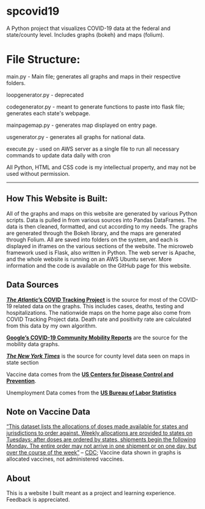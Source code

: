 # spcovid19
A Python project that visualizes COVID-19 data at the federal and state/county level. Includes graphs (bokeh) and maps (folium).

<h1>File Structure:</h1>
main.py - Main file; generates all graphs and maps in their respective folders.

loopgenerator.py - deprecated

codegenerator.py - meant to generate functions to paste into flask file; generates each state's webpage.

mainpagemap.py - generates map displayed on entry page.

usgenerator.py - generates all graphs for national data.

execute.py - used on AWS server as a single file to run all necessary commands to update data daily with cron

All Python, HTML and CSS code is my intellectual property, and may not be used without permission.

---------------------------------------------------------------------------------------------------------------------------------------------------------------------------------

<h2>How This Website is Built:</h2>
All of the graphs and maps on this website are generated by various Python scripts. Data is pulled in from various sources into Pandas DataFrames. The data is then cleaned, formatted, and cut according to my needs. The graphs are generated through the Bokeh library, and the maps are generated through Folium. All are saved into folders on the system, and each is displayed in iframes on the various sections of the website. The microweb framework used is Flask, also written in Python. The web server is Apache, and the whole website is running on an AWS Ubuntu server. More information and the code is available on the GitHub page for this website.
            
<h2>Data Sources</h2>
<b><a href="https://covidtracking.com/"><i>The Atlantic</i>’s COVID Tracking Project</a></b> is the source for most of the COVID-19 related data on the graphs. This includes cases, deaths, testing and hospitalizations. The nationwide maps on the home page also come from COVID Tracking Project data. Death rate and positivity rate are calculated from this data by my own algorithm.

<a href="https://www.google.com/covid19/mobility/"><b>Google’s COVID-19 Community Mobility Reports</b></a> are the source for the mobility data graphs.

<a href="https://www.nytimes.com/article/coronavirus-county-data-us.html"><i><b>The New York Times</b></i></a> is the source for county level data seen on maps in state section

Vaccine data comes from the <a href="https://data.cdc.gov/Vaccinations/COVID-19-Vaccine-Distribution-Allocations-by-Juris/b7pe-5nws"><b>US Centers for Disease Control and Prevention</b></a>.

Unemployment Data comes from the <b><a href="https://www.bls.gov/web/laus/laumstrk.htm">US Bureau of Labor Statistics</a></b>

<h2>Note on Vaccine Data</h2>
<u>“This dataset lists the allocations of doses made available for states and jurisdictions to order against. Weekly allocations are provided to states on Tuesdays; after doses are ordered by states, shipments begin the following Monday. The entire order may not arrive in one shipment or on one day, but over the course of the week”</u> – <a href="https://data.cdc.gov/Vaccinations/COVID-19-Vaccine-Distribution-Allocations-by-Juris/saz5-9hgg">CDC</a>; Vaccine data shown in graphs is allocated vaccines, not administered vaccines.

<h2>About</h2>
This is a website I built meant as a project and learning experience. Feedback is appreciated.
